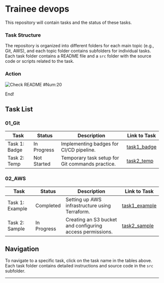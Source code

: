 # Trainee devops
This repository will contain tasks and the status of these tasks.

### Task Structure
The repository is organized into different folders for each main topic (e.g., Git, AWS), and each topic folder contains subfolders for individual tasks. Each task folder contains a README file and a `src` folder with the source code or scripts related to the task.
### Action
![Check README](https://github.com/vasyldmitrovich/trainee_devops_tasks/actions/workflows/git_task1.yml/badge.svg) #Num:20

End!

## Task List

### 01_Git

| Task             | Status        | Description                                                                                 | Link to Task                       |
|------------------|---------------|---------------------------------------------------------------------------------------------|------------------------------------|
| Task 1: Badge    | In Progress   | Implementing badges for CI/CD pipeline.                                                     | [task1_badge](01_git/task1_badge/) |
| Task 2: Temp     | Not Started   | Temporary task setup for Git commands practice.                                             | [task2_temp](01_git/#)             |

### 02_AWS

| Task             | Status        | Description                                                                                 | Link to Task              |
|------------------|---------------|---------------------------------------------------------------------------------------------|---------------------------|
| Task 1: Example  | Completed     | Setting up AWS infrastructure using Terraform.                                              | [task1_example](02_aws/#) |
| Task 2: Sample   | In Progress   | Creating an S3 bucket and configuring access permissions.                                   | [task2_sample](02_aws/#)  |

## Navigation

To navigate to a specific task, click on the task name in the tables above. Each task folder contains detailed instructions and source code in the `src` subfolder.

---


